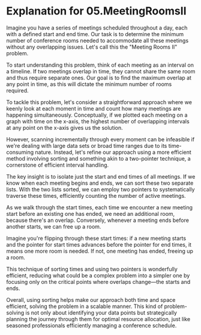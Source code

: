 # Explanation for 05.MeetingRoomsII

Imagine you have a series of meetings scheduled throughout a day, each with a defined start and end time. Our task is to determine the minimum number of conference rooms needed to accommodate all these meetings without any overlapping issues. Let's call this the "Meeting Rooms II" problem.

To start understanding this problem, think of each meeting as an interval on a timeline. If two meetings overlap in time, they cannot share the same room and thus require separate ones. Our goal is to find the maximum overlap at any point in time, as this will dictate the minimum number of rooms required.

To tackle this problem, let's consider a straightforward approach where we keenly look at each moment in time and count how many meetings are happening simultaneously. Conceptually, if we plotted each meeting on a graph with time on the x-axis, the highest number of overlapping intervals at any point on the x-axis gives us the solution.

However, scanning incrementally through every moment can be infeasible if we're dealing with large data sets or broad time ranges due to its time-consuming nature. Instead, let's refine our approach using a more efficient method involving sorting and something akin to a two-pointer technique, a cornerstone of efficient interval handling.

The key insight is to isolate just the start and end times of all meetings. If we know when each meeting begins and ends, we can sort these two separate lists. With the two lists sorted, we can employ two pointers to systematically traverse these times, efficiently counting the number of active meetings.

As we walk through the start times, each time we encounter a new meeting start before an existing one has ended, we need an additional room, because there's an overlap. Conversely, whenever a meeting ends before another starts, we can free up a room.

Imagine you're flipping through these start times: if a new meeting starts and the pointer for start times advances before the pointer for end times, it means one more room is needed. If not, one meeting has ended, freeing up a room.

This technique of sorting times and using two pointers is wonderfully efficient, reducing what could be a complex problem into a simpler one by focusing only on the critical points where overlaps change—the starts and ends.

Overall, using sorting helps make our approach both time and space efficient, solving the problem in a scalable manner. This kind of problem-solving is not only about identifying your data points but strategically planning the journey through them for optimal resource allocation, just like seasoned professionals efficiently managing a conference schedule.